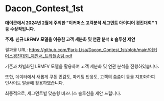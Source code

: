 # Dacon_Contest_1st

**데이콘에서 2024년 2월에 주최한 "이커머스 고객분석 세그먼트 아이디어 경진대회" 1등 수상작입니다.**

**주제: 신규 LRFMV 모델을 이용한 고객 세분화 및 연관 분석 & 솔루션 제안**

결과물 URL: https://github.com/Park-Lisa/Dacon_Contest_1st/blob/main/이커머스경진대회_제안서_트리플송팀.pdf

기존과 차별화된 LRMFV 모델을 활용하여 고객 세분화 및 연관 분석을 진행하였습니다.

또한, 데이터에서 새롭게 쿠폰 민감도, 마케팅 반응도, 고객의 씀씀이 등을 지표화하여 인사이트 발굴에 활용하였습니다.

최종적으로, 세그먼트별 맞춤형 비즈니스 솔루션을 제안 드립니다.
